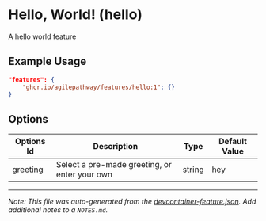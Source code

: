 
# Hello, World! (hello)

A hello world feature

## Example Usage

```json
"features": {
    "ghcr.io/agilepathway/features/hello:1": {}
}
```

## Options

| Options Id | Description | Type | Default Value |
|-----|-----|-----|-----|
| greeting | Select a pre-made greeting, or enter your own | string | hey |



---

_Note: This file was auto-generated from the [devcontainer-feature.json](https://github.com/agilepathway/features/blob/main/src/hello/devcontainer-feature.json).  Add additional notes to a `NOTES.md`._

